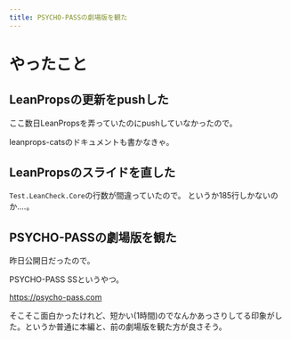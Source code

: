 ```yaml
---
title: PSYCHO-PASSの劇場版を観た
---
```


# やったこと

## LeanPropsの更新をpushした

ここ数日LeanPropsを弄っていたのにpushしていなかったので。

leanprops-catsのドキュメントも書かなきゃ。

## LeanPropsのスライドを直した

`Test.LeanCheck.Core`の行数が間違っていたので。
というか185行しかないのか‥‥。

## PSYCHO-PASSの劇場版を観た

昨日公開日だったので。

PSYCHO-PASS SSというやつ。

https://psycho-pass.com

そこそこ面白かったけれど、短かい(1時間)のでなんかあっさりしてる印象がした。というか普通に本編と、前の劇場版を観た方が良さそう。
